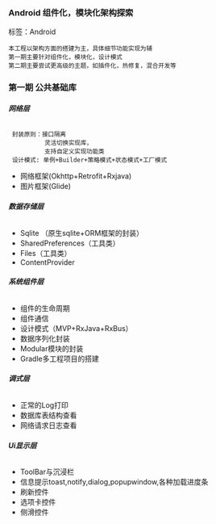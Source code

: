 ### Android 组件化，模块化架构探索
标签：Android
    
    本工程以架构方面的搭建为主，具体细节功能实现为辅
    第一期主要针对组件化，模块化，设计模式
    第二期主要尝试更高级的主题，如插件化，热修复，混合开发等

### 第一期 公共基础库

###### **网络层**
     封装原则：接口隔离
              灵活切换实现库，
              支持自定义实现功能类
     设计模式: 单例+Builder+策略模式+状态模式+工厂模式          
- 网络框架(Okhttp+Retrofit+Rxjava)
- 图片框架(Glide)

###### **数据存储层**

- Sqlite （原生sqlite+ORM框架的封装）
- SharedPreferences（工具类）
- Files（工具类）
- ContentProvider

###### **系统组件层**

- 组件的生命周期
- 组件通信
- 设计模式（MVP+RxJava+RxBus）
- 数据序列化封装
- Modular模块的封装
- Gradle多工程项目的搭建

###### **调式层**

- 正常的Log打印
- 数据库表结构查看
- 网络请求日志查看

###### **Ui显示层**

- ToolBar与沉浸栏
- 信息提示toast,notify,dialog,popupwindow,各种加载进度条
- 刷新控件
- 选项卡控件
- 侧滑控件



